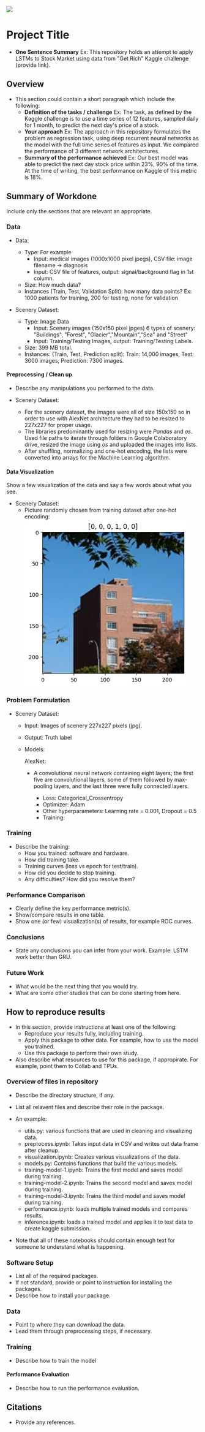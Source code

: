 ![](UTA-DataScience-Logo.png)

# Project Title

* **One Sentence Summary** Ex: This repository holds an attempt to apply LSTMs to Stock Market using data from
"Get Rich" Kaggle challenge (provide link). 

## Overview

* This section could contain a short paragraph which include the following:
  * **Definition of the tasks / challenge**  Ex: The task, as defined by the Kaggle challenge is to use a time series of 12 features, sampled daily for 1 month, to predict the next day's price of a stock.
  * **Your approach** Ex: The approach in this repository formulates the problem as regression task, using deep recurrent neural networks as the model with the full time series of features as input. We compared the performance of 3 different network architectures.
  * **Summary of the performance achieved** Ex: Our best model was able to predict the next day stock price within 23%, 90% of the time. At the time of writing, the best performance on Kaggle of this metric is 18%.

## Summary of Workdone

Include only the sections that are relevant an appropriate.

### Data

* Data:
  * Type: For example
    * Input: medical images (1000x1000 pixel jpegs), CSV file: image filename -> diagnosis
    * Input: CSV file of features, output: signal/background flag in 1st column.
  * Size: How much data?
  * Instances (Train, Test, Validation Split): how many data points? Ex: 1000 patients for training, 200 for testing, none for validation

* Scenery Dataset:
  * Type: Image Data
    * Input: Scenery images (150x150 pixel jpges) 6 types of scenery: "Buildings", "Forest", "Glacier","Mountain","Sea" and "Street"
    * Input: Training/Testing Images, output: Training/Testing Labels.
  * Size: 399 MB total.
  * Instances: (Train, Test, Prediction split): Train: 14,000 images, Test: 3000 images, Prediction: 7300 images. 

#### Preprocessing / Clean up

* Describe any manipulations you performed to the data.

* Scenery Dataset:
  * For the scenery dataset, the images were all of size 150x150 so in order to use with AlexNet architecture they had to be resized to 227x227 for proper usage. 
  * The libraries predominantly used for resizing were *Pandas* and *os*. Used file paths to iterate through folders in Google Colaboratory drive, resized the image   using *os* and uploaded the images into lists. 
  * After shuffling, normalizing and one-hot encoding, the lists were converted into arrays for the Machine Learning algorithm.
   
#### Data Visualization

Show a few visualization of the data and say a few words about what you see.

* Scenery Dataset:  
  * Picture randomly chosen from training dataset after one-hot encoding:  
   ![RandomPicture](pictures/AlexNet/sceneimage.png)
  
### Problem Formulation
* Scenery Dataset:
  * Input: Images of scenery 227x227 pixels (jpg).
  * Output: Truth label
  * Models:

    AlexNet:
      * A convolutional neural network containing eight layers; the first five are convolutional layers, some of them followed by max-pooling layers, and the last             three were fully connected layers.  

        * Loss: Categorical_Crossentropy
        * Optimizer: Adam
        * Other hyperparameters: Learning rate = 0.001, Dropout = 0.5
        * Training: 

### Training

* Describe the training:
  * How you trained: software and hardware.
  * How did training take.
  * Training curves (loss vs epoch for test/train).
  * How did you decide to stop training.
  * Any difficulties? How did you resolve them?

### Performance Comparison

* Clearly define the key performance metric(s).
* Show/compare results in one table.
* Show one (or few) visualization(s) of results, for example ROC curves.

### Conclusions

* State any conclusions you can infer from your work. Example: LSTM work better than GRU.

### Future Work

* What would be the next thing that you would try.
* What are some other studies that can be done starting from here.

## How to reproduce results

* In this section, provide instructions at least one of the following:
   * Reproduce your results fully, including training.
   * Apply this package to other data. For example, how to use the model you trained.
   * Use this package to perform their own study.
* Also describe what resources to use for this package, if appropirate. For example, point them to Collab and TPUs.

### Overview of files in repository

* Describe the directory structure, if any.
* List all relavent files and describe their role in the package.
* An example:
  * utils.py: various functions that are used in cleaning and visualizing data.
  * preprocess.ipynb: Takes input data in CSV and writes out data frame after cleanup.
  * visualization.ipynb: Creates various visualizations of the data.
  * models.py: Contains functions that build the various models.
  * training-model-1.ipynb: Trains the first model and saves model during training.
  * training-model-2.ipynb: Trains the second model and saves model during training.
  * training-model-3.ipynb: Trains the third model and saves model during training.
  * performance.ipynb: loads multiple trained models and compares results.
  * inference.ipynb: loads a trained model and applies it to test data to create kaggle submission.

* Note that all of these notebooks should contain enough text for someone to understand what is happening.

### Software Setup
* List all of the required packages.
* If not standard, provide or point to instruction for installing the packages.
* Describe how to install your package.

### Data

* Point to where they can download the data.
* Lead them through preprocessing steps, if necessary.

### Training

* Describe how to train the model

#### Performance Evaluation

* Describe how to run the performance evaluation.


## Citations

* Provide any references.








